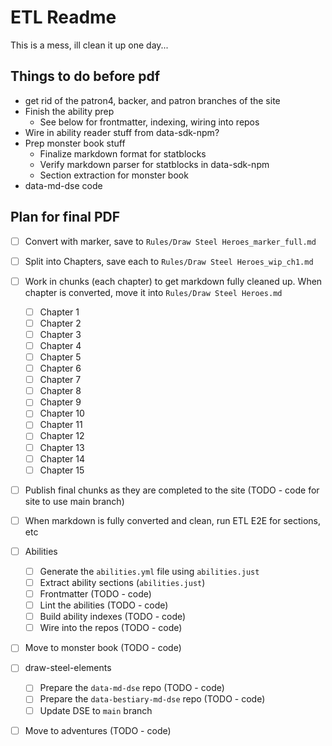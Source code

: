 # ETL Readme

This is a mess, ill clean it up one day...

## Things to do before pdf

- get rid of the patron4, backer, and patron branches of the site
- Finish the ability prep
  - See below for frontmatter, indexing, wiring into repos
- Wire in ability reader stuff from data-sdk-npm?
- Prep monster book stuff
  - Finalize markdown format for statblocks
  - Verify markdown parser for statblocks in data-sdk-npm
  - Section extraction for monster book
- data-md-dse code

## Plan for final PDF

- [ ] Convert with marker, save to `Rules/Draw Steel Heroes_marker_full.md`
- [ ] Split into Chapters, save each to `Rules/Draw Steel Heroes_wip_ch1.md`
- [ ] Work in chunks (each chapter) to get markdown fully cleaned up. When chapter is converted, move it into `Rules/Draw Steel Heroes.md`
  - [ ] Chapter 1
  - [ ] Chapter 2
  - [ ] Chapter 3
  - [ ] Chapter 4
  - [ ] Chapter 5
  - [ ] Chapter 6
  - [ ] Chapter 7
  - [ ] Chapter 8
  - [ ] Chapter 9
  - [ ] Chapter 10
  - [ ] Chapter 11
  - [ ] Chapter 12
  - [ ] Chapter 13
  - [ ] Chapter 14
  - [ ] Chapter 15
- [ ] Publish final chunks as they are completed to the site (TODO - code for site to use main branch)
- [ ] When markdown is fully converted and clean, run ETL E2E for sections, etc
- [ ] Abilities
   - [ ] Generate the `abilities.yml` file using `abilities.just`
   - [ ] Extract ability sections (`abilities.just`)
   - [ ] Frontmatter (TODO - code)
   - [ ] Lint the abilities (TODO - code)
   - [ ] Build ability indexes (TODO - code)
   - [ ] Wire into the repos (TODO - code)
- [ ] Move to monster book (TODO - code)
- [ ] draw-steel-elements
  - [ ] Prepare the `data-md-dse` repo (TODO - code)
  - [ ] Prepare the `data-bestiary-md-dse` repo (TODO - code)
  - [ ] Update DSE to `main` branch
- [ ] Move to adventures (TODO - code)

